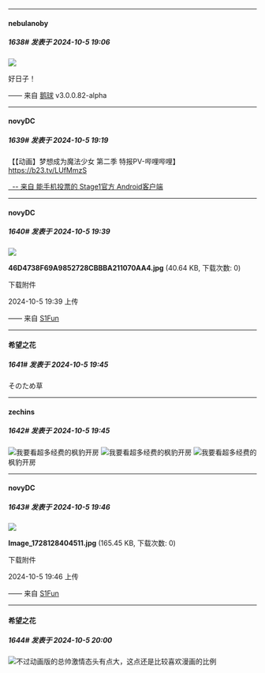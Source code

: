 ﻿
*****

####  nebulanoby  
##### 1638#       发表于 2024-10-5 19:06

<img src="https://p.sda1.dev/19/f667682e08661786ed5f4bdf90fdae02/image.jpg" referrerpolicy="no-referrer">

好日子！

—— 来自 [鹅球](https://www.pgyer.com/xfPejhuq) v3.0.0.82-alpha


*****

####  novyDC  
##### 1639#       发表于 2024-10-5 19:19

【【动画】梦想成为魔法少女 第二季 特报PV-哔哩哔哩】 https://b23.tv/LUfMmzS

[  -- 来自 能手机投票的 Stage1官方 Android客户端](https://www.coolapk.com/apk/140634)


*****

####  novyDC  
##### 1640#       发表于 2024-10-5 19:39

<img src="https://img.saraba1st.com/forum/202410/05/193918mi9w2fql8zm9hrm2.jpg" referrerpolicy="no-referrer">

<strong>46D4738F69A9852728CBBBA211070AA4.jpg</strong> (40.64 KB, 下载次数: 0)

下载附件

2024-10-5 19:39 上传

—— 来自 [S1Fun](https://s1fun.koalcat.com)


*****

####  希望之花  
##### 1641#       发表于 2024-10-5 19:45

そのため草

*****

####  zechins  
##### 1642#       发表于 2024-10-5 19:45

<img src="https://static.saraba1st.com/image/smiley/face2017/063.png" referrerpolicy="no-referrer">我要看超多经费的枫豹开房
<img src="https://static.saraba1st.com/image/smiley/face2017/063.png" referrerpolicy="no-referrer">我要看超多经费的枫豹开房
<img src="https://static.saraba1st.com/image/smiley/face2017/063.png" referrerpolicy="no-referrer">我要看超多经费的枫豹开房

*****

####  novyDC  
##### 1643#       发表于 2024-10-5 19:46

<img src="https://img.saraba1st.com/forum/202410/05/194650dn02ncgdd2zgcnyp.jpg" referrerpolicy="no-referrer">

<strong>Image_1728128404511.jpg</strong> (165.45 KB, 下载次数: 0)

下载附件

2024-10-5 19:46 上传

—— 来自 [S1Fun](https://s1fun.koalcat.com)


*****

####  希望之花  
##### 1644#       发表于 2024-10-5 20:00

<img src="https://static.saraba1st.com/image/smiley/face2017/037.png" referrerpolicy="no-referrer">不过动画版的总帅激情态头有点大，这点还是比较喜欢漫画的比例

